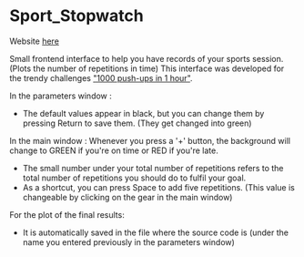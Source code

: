 # Sport_Stopwatch

Website [here](https://clem-pat.github.io/Sport_Stopwatch/sport_coach_html/)

Small frontend interface to help you have records of your sports session. (Plots the number of repetitions in time) 
This interface was developed for the trendy challenges ["1000 push-ups in 1 hour"](https://www.youtube.com/watch?v=4CssoaCUgw0). 

In the parameters window :
 - The default values appear in black, but you can change them by pressing Return to save them. (They get changed into green)

In the main window :
 Whenever you press a '+' button, the background will change to GREEN if you're on time or RED if you're late.
 - The small number under your total number of repetitions refers to the total number of repetitions you should do to fulfil your goal. 
 - As a shortcut, you can press Space to add five repetitions. (This value is changeable by clicking on the gear in the main window)

For the plot of the final results:
 - It is automatically saved in the file where the source code is (under the name you entered previously in the parameters window)
 
